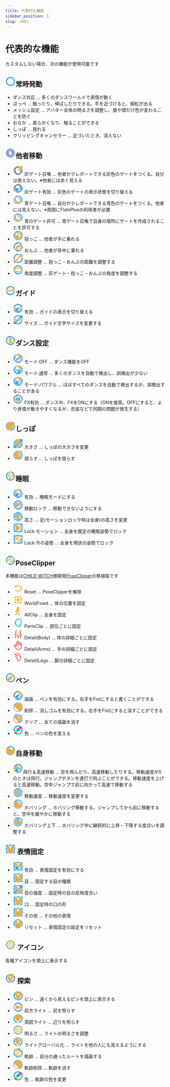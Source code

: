 ```yaml
---
title: 代表的な機能
sidebar_position: 3
slug: /003
---
```

# 代表的な機能
カスタムしない場合、次の機能が使用可能です

## ![](/img/icos/AnyTime.png)常時発動
- ダンス対応 … 多くのダンスワールドで表情が動く
- ほっぺ … 触ったり、伸ばしたりできる。手を近づけると、頬紅が出る
- メッシュ設定 … アバター全体の明るさを調整し、服や頭だけ色が変わることを防ぐ
- おなか … 柔らかくなり、触ることができる
- しっぽ … 揺れる
- クリッピングキャンセラー … 近づいたとき、消えない

## ![](/img/icos/Carry_Rings.png)他者移動
- ![](/img/icos/Carry_GrayRing1.png) 灰ゲート召喚 … 他者がテレポートできる灰色のゲートをつくる。自分は使えない。※他者には赤く見える
- ![](/img/icos/Carry_GrayRing2.png) 灰ゲート有効 … 灰色のゲートの表示状態を切り替える
- ![](/img/icos/Carry_Call1.png) 青ゲート召喚 … 自分がテレポートできる青色のゲートをつくる。他者には見えない。※周囲にFlatsPlusの利用者が必要
- ![](/img/icos/Carry_Call2.png) 青のゲート許可 … 青ゲート召喚で自身の場所にゲートを作成されることを許可する
- ![](/img/icos/Carry_Hug.png) 抱っこ … 他者が手に乗れる
- ![](/img/icos/Carry_Carry.png) おんぶ … 他者が背中に乗れる
- ![](/img/icos/Distance.png) 距離調整 … 抱っこ・おんぶの距離を調整する
- ![](/img/icos/Rotation.png) 角度調整 … 灰ゲート・抱っこ・おんぶの角度を調整する

## ![](/img/icos/GUIDE.png)ガイド
- ![](/img/icos/GUIDE_SW.png) 有効 … ガイドの表示を切り替える
- ![](/img/icos/GUIDE_Size.png) サイズ … ガイド文字サイズを変更する

## ![](/img/icos/Dance.png)ダンス設定
- ![](/img/icos/DANCE_Mode0.png) モード:OFF … ダンス機能をOFF
- ![](/img/icos/DANCE_Mode1.png) モード:通常 … 多くのダンスを自動で検出し、誤検出が少ない
- ![](/img/icos/DANCE_Mode2.png) モード:パワフル … ほぼすべてのダンスを自動で検出するが、誤検出することがある
- ![](/img/icos/FX.png) FX有効 … ダンス中、FXをONにする（ONを推奨。OFFにすると、より表情が動きやすくなるが、衣装などで同期の問題が発生する）

## ![](/img/icos/Tail.png)しっぽ
- ![](/img/icos/Tail_Size.png) 大きさ … しっぽの大きさを変更
- ![](/img/icos/Tail_Swing.png) 揺らす … しっぽを揺らす

## ![](/img/icos/Sleep.png)睡眠
- ![](/img/icos/Sleep_SW.png) 有効 … 睡眠モードにする
- ![](/img/icos/FootLock.png) 移動ロック … 移動できないようにする
- ![](/img/icos/Foot_Height.png) 高さ … 足(モーションロック時は全身)の高さを変更
- ![](/img/icos/Sleep_Lock1.png) Lock:モーション … 全身を既定の睡眠姿勢でロック
- ![](/img/icos/Sleep_Lock2.png) Lock:今の姿勢 … 全身を現状の姿勢でロック

## ![](/img/icos/Clip.png)PoseClipper
本機能は[CHILD WITCH](https://childwitch.booth.pm/)様開発[PoseClipper](https://booth.pm/ja/items/6181080)の移植版です
- ![](/img/icos/back_line%20(4).png) Reset … PoseClipperを解除
- ![](/img/icos/earth_fill.png) WorldFixed … 体の位置を固定
- ![](/img/icos/walk_fill%20(5).png) AllClip … 全身を固定
- ![](/img/icos/head_line%20(1).png) PartsClip … 部位ごとに固定
- ![](/img/icos/body_line%20(1).png) Detail(Body) … 体の詳細ごとに固定
- ![](/img/icos/hand_line%20(1).png) Detail(Arms) … 手の詳細ごとに固定
- ![](/img/icos/foot_line%20(1).png) Detail(Legs … 脚の詳細ごとに固定

## ![](/img/icos/Pen.png)ペン
- ![](/img/icos/Pen_SW.png) 描画 … ペンを有効にする。右手をFistにすると書くことができる
- ![](/img/icos/Erace.png) 削除 … 消しゴムを有効にする。右手をFistにすると消すことができる
- ![](/img/icos/EraceAll.png) クリア … 全ての描画を消す
- ![](/img/icos/PenColor.png) 色 … ペンの色を変える

## ![](/img/icos/Move.png)自身移動
- ![](/img/icos/MoveSw.png)飛行＆高速移動 … 空を飛んだり、高速移動したりする。移動速度が0のときは飛行。ジャンプボタンを連打で飛ぶことができる。移動速度を上げると高速移動。空中ジャンプで前に向かって高速で移動する
- ![](/img/icos/MoveSpeed.png) 移動速度 … 移動速度を変更する
- ![](/img/icos/MoveHover.png) ホバリング … ホバリング移動する。ジャンプしてから前に移動すると、空中を緩やかに移動する
- ![](/img/icos/MoveHoverHeight.png) ホバリング上下 … ホバリング中に継続的に上昇・下降する度合いを調整する

## ![](/img/icos/EmoLock.png) 表情固定
- ![](/img/icos/EmoLockSW.png) 有効 … 表情固定を有効にする
- ![](/img/icos/EmoLockEye.png) 目 … 固定する目の種類
- ![](/img/icos/EmoLockEyeStr.png) 目の強度 … 固定時の目の反映度合い
- ![](/img/icos/EmoLockMouth.png) 口 … 固定時の口の形
- ![](/img/icos/EmoLockOthers.png) その他 … その他の表情
- ![](/img/icos/EmoLockReset.png) リセット … 表情固定の設定をリセット

## ![](/img/icos/Explore_LightStr.png) アイコン
各種アイコンを頭上に表示する

## ![](/img/icos/Explore_Pin.png) 探索
- ![](/img/icos/Explore_Pin.png) ピン … 遠くから見えるピンを頭上に表示する
- ![](/img/icos/Explore_FlashLight.png) 前方ライト … 前を照らす
- ![](/img/icos/Explore_Light.png) 周囲ライト … 辺りを照らす
- ![](/img/icos/Explore_LightStr.png) 明るさ … ライトの明るさを調整
- ![](/img/icos/Explore_Global.png) ライトグローバル化 … ライトを他の人にも見えるようにする
- ![](/img/icos/Explore_Route.png) 軌跡 … 自分の通ったルートを描画する
- ![](/img/icos/Erace.png) 軌跡削除 … 軌跡を消す
- ![](/img/icos/PenColor.png) 色 … 軌跡の色を変更

